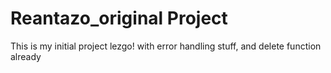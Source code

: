 # Reantazo_original Project
This is my initial project lezgo! with error handling stuff, and delete function already
